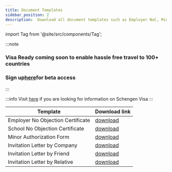 ```yaml
---
title: Document Templates
sidebar_position: 2
description:  Download all document templates such as Employer NoC, Minor Authorization form.
---
```


import Tag from '@site/src/components/Tag';

:::note
### <Tag color="#3399FF">Visa Ready</Tag> coming soon to enable hassle free travel to 100+ countries
### Sign up<Tag color="#ffff00">[here](https://forms.gle/ZcgejFST9XRTyorJ6)</Tag>for <Tag color="#FF5733">beta access</Tag>
:::

:::info
Visit [here](http://localhost:3000/getting-started/Europe/Schengen%20Countries/) if you are looking for information on Schengen Visa
:::

Template | Download link |
|----| ---|
|Employer No Objection Certificate|[download](https://docs.google.com/document/d/1712T7LsoqOwMQv-s7HEiZPJW8D2EoAmXF3yoeRxW-ek/edit?usp=drive_link)|
|School No Objection Certificate|[download](())|
|Minor Authorization Form|[download](https://docs.google.com/document/d/1lUVQYc6_s_7lSaOcBSgq-pkRF_umuJZK/edit?usp=drive_link&ouid=105787849237823676654&rtpof=true&sd=true)|
|Invitation Letter by Company|[download](())|
|Invitation Letter by Friend|[download](())|
|Invitation Letter by Relative|[download](())|
